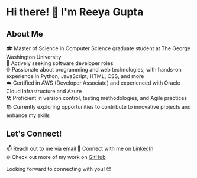 # Hi there! 👋 I'm Reeya Gupta

## About Me
🎓 Master of Science in Computer Science graduate student at The George Washington University  
💼 Actively seeking software developer roles  
🌐 Passionate about programming and web technologies, with hands-on experience in Python, JavaScript, HTML, CSS, and more  
☁️ Certified in AWS (Developer Associate) and experienced with Oracle Cloud Infrastructure and Azure  
🛠️ Proficient in version control, testing methodologies, and Agile practices  
📚 Currently exploring opportunities to contribute to innovative projects and enhance my skills  



## Let's Connect!
📫 Reach out to me via [email](mailto:guptareeya53@gwu.edu)
💼 Connect with me on [LinkedIn](https://www.linkedin.com/in/reeyag/)  
🌐 Check out more of my work on [GitHub](https://github.com/Reeya123)  

Looking forward to connecting with you! 😊
